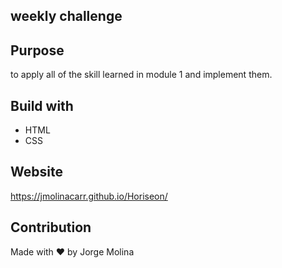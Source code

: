 ## weekly challenge

## Purpose
to apply all of the skill learned in module 1 and implement them.

## Build with
* HTML
* CSS

## Website
https://jmolinacarr.github.io/Horiseon/

## Contribution
Made with ❤️ by Jorge Molina